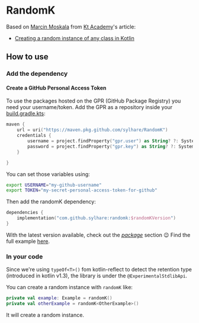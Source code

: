 # RandomK

Based on [Marcin Moskala](https://github.com/MarcinMoskala) from [Kt Academy](https://kt.academy/)'s article:

- [Creating a random instance of any class in Kotlin](https://blog.kotlin-academy.com/creating-a-random-instance-of-any-class-in-kotlin-b6168655b64a)

## How to use

### Add the dependency

#### Create a GitHub Personal Access Token

To use the packages hosted on the GPR (GitHub Package Registry) you need your username/token.
Add the GPR as a repository inside your [build.gradle.kts](Example/build.gradle.kts):

```kotlin
maven {
    url = uri("https://maven.pkg.github.com/sylhare/RandomK")
    credentials {
        username = project.findProperty("gpr.user") as String? ?: System.getenv("USERNAME")
        password = project.findProperty("gpr.key") as String? ?: System.getenv("TOKEN")
    }

}
```

You can set those variables using:

```bash
export USERNAME="my-github-username"
export TOKEN="my-secret-personal-access-token-for-github"
```

Then add the randomK dependency:

```kotlin
dependencies {
    implementation("com.github.sylhare:randomk:$randomKVersion")
}
```

With the latest version available, check out the [_package_](https://github.com/sylhare/RandomK/packages/978387) section 😉 
Find the full example [here](Example).

### In your code

Since we're using `typeOf<T>()` fom kotlin-reflect to detect the retention type (introduced in kotlin v1.3), 
the library is under the `@ExperimentalStdlibApi`.

You can create a random instance with `randomK` like:

```kotlin
private val example: Example = randomK()
private val otherExample = randomK<OtherExample>()
```

It will create a random instance.
